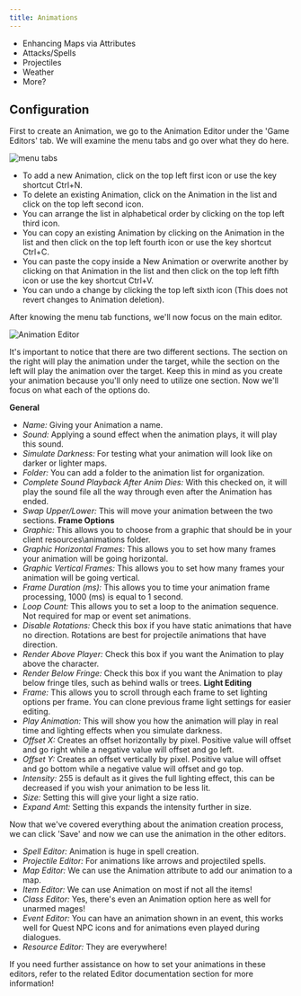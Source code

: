 ```yaml
---
title: Animations
---
```


- Enhancing Maps via Attributes
- Attacks/Spells
- Projectiles
- Weather
- More?

## Configuration

First to create an Animation, we go to the Animation Editor under the 'Game Editors' tab.
We will examine the menu tabs and go over what they do here.

![menu tabs](https://github.com/AscensionGameDev/Intersect-Documentation/assets/72468758/618685af-4820-4490-a647-7d05230cbf1f)

- To add a new Animation, click on the top left first icon or use the key shortcut Ctrl+N.
- To delete an existing Animation, click on the Animation in the list and click on the top left second icon.
- You can arrange the list in alphabetical order by clicking on the top left third icon.
- You can copy an existing Animation by clicking on the Animation in the list and then click on the top left fourth icon or use the key shortcut Ctrl+C.
- You can paste the copy inside a New Animation or overwrite another by clicking on that Animation in the list and then click on the top left fifth icon or use the key shortcut Ctrl+V.
- You can undo a change by clicking the top left sixth icon (This does not revert changes to Animation deletion). 

After knowing the menu tab functions, we'll now focus on the main editor. 

![Animation Editor](https://github.com/AscensionGameDev/Intersect-Documentation/assets/72468758/8037f701-6366-4746-a903-9fe4360de917)

It's important to notice that there are two different sections. The section on the right will play the animation under the target, while the section on the left will play the animation over the target. Keep this in mind as you create your animation because you'll only need to utilize one section.
Now we'll focus on what each of the options do.

**General**
- *Name:* Giving your Animation a name.
- *Sound:* Applying a sound effect when the animation plays, it will play this sound.
- *Simulate Darkness:* For testing what your animation will look like on darker or lighter maps.
- *Folder:* You can add a folder to the animation list for organization.
- *Complete Sound Playback After Anim Dies:* With this checked on, it will play the sound file all the way through even after the Animation has ended.
- *Swap Upper/Lower:* This will move your animation between the two sections.
**Frame Options**
- *Graphic:* This allows you to choose from a graphic that should be in your client resources\animations folder.
- *Graphic Horizontal Frames:* This allows you to set how many frames your animation will be going horizontal.
- *Graphic Vertical Frames:* This allows you to set how many frames your animation will be going vertical.
- *Frame Duration (ms):* This allows you to time your animation frame processing, 1000 (ms) is equal to 1 second.
- *Loop Count:* This allows you to set a loop to the animation sequence. Not required for map or event set animations.
- *Disable Rotations:* Check this box if you have static animations that have no direction. Rotations are best for projectile animations that have direction.
- *Render Above Player:* Check this box if you want the Animation to play above the character.  
- *Render Below Fringe:* Check this box if you want the Animation to play below fringe tiles, such as behind walls or trees.
**Light Editing**
- *Frame:* This allows you to scroll through each frame to set lighting options per frame. You can clone previous frame light settings for easier editing.
- *Play Animation:* This will show you how the animation will play in real time and lighting effects when you simulate darkness.
- *Offset X:* Creates an offset horizontally by pixel. Positive value will offset and go right while a negative value will offset and go left.
- *Offset Y:* Creates an offset vertically by pixel. Positive value will offset and go bottom while a negative value will offset and go top.
- *Intensity:* 255 is default as it gives the full lighting effect, this can be decreased if you wish your animation to be less lit.
- *Size:* Setting this will give your light a size ratio.
- *Expand Amt:* Setting this expands the intensity further in size.

Now that we've covered everything about the animation creation process, we can click 'Save' and now we can use the animation in the other editors.

- *Spell Editor:* Animation is huge in spell creation.
- *Projectile Editor:* For animations like arrows and projectiled spells.
- *Map Editor:* We can use the Animation attribute to add our animation to a map. 
- *Item Editor:* We can use Animation on most if not all the items!
- *Class Editor:* Yes, there's even an Animation option here as well for unarmed mages!
- *Event Editor:* You can have an animation shown in an event, this works well for Quest NPC icons and for animations even played during dialogues.
- *Resource Editor:* They are everywhere!

If you need further assistance on how to set your animations in these editors, refer to the related Editor documentation section for more information!

